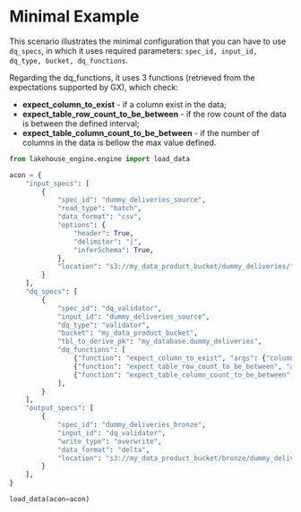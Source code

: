 # Minimal Example

This scenario illustrates the minimal configuration that you can have to use `dq_specs`, in which
it uses required parameters: `spec_id, input_id, dq_type, bucket, dq_functions`.

Regarding the dq_functions, it uses 3 functions (retrieved from the expectations supported by GX), which check:

- **expect_column_to_exist** - if a column exist in the data;
- **expect_table_row_count_to_be_between** - if the row count of the data is between the defined interval;
- **expect_table_column_count_to_be_between** - if the number of columns in the data is bellow the max value defined.


```python
from lakehouse_engine.engine import load_data

acon = {
    "input_specs": [
        {
            "spec_id": "dummy_deliveries_source",
            "read_type": "batch",
            "data_format": "csv",
            "options": {
                "header": True,
                "delimiter": "|",
                "inferSchema": True,
            },
            "location": "s3://my_data_product_bucket/dummy_deliveries/",
        }
    ],
    "dq_specs": [
        {
            "spec_id": "dq_validator",
            "input_id": "dummy_deliveries_source",
            "dq_type": "validator",
            "bucket": "my_data_product_bucket",
            "tbl_to_derive_pk": "my_database.dummy_deliveries",
            "dq_functions": [
                {"function": "expect_column_to_exist", "args": {"column": "salesorder"}},
                {"function": "expect_table_row_count_to_be_between", "args": {"min_value": 15, "max_value": 25}},
                {"function": "expect_table_column_count_to_be_between", "args": {"max_value": 7}},
            ],
        }
    ],
    "output_specs": [
        {
            "spec_id": "dummy_deliveries_bronze",
            "input_id": "dq_validator",
            "write_type": "overwrite",
            "data_format": "delta",
            "location": "s3://my_data_product_bucket/bronze/dummy_deliveries_dq_template/",
        }
    ],
}

load_data(acon=acon)
```